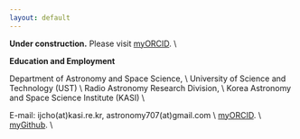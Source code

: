 ```yaml
---
layout: default
---
```


**Under construction.** Please visit [myORCID](https://orcid.org/0000-0001-6083-7521). \

**Education and Employment**

Department of Astronomy and Space Science, \\
University of Science and Technology (UST) \\
Radio Astronomy Research Division, \\
Korea Astronomy and Space Science Institute (KASI) \\

E-mail: ijcho(at)kasi.re.kr, astronomy707(at)gmail.com \\
[myORCID](https://orcid.org/0000-0001-6083-7521). \\ 
[myGithub](https://github.com/iljecho). \\


<!--
You can use HTML elements in Markdown, such as the comment element, and they won't be affected by a markdown parser. However, if you create an HTML element in your markdown file, you cannot use markdown syntax within that element's contents.
-->

